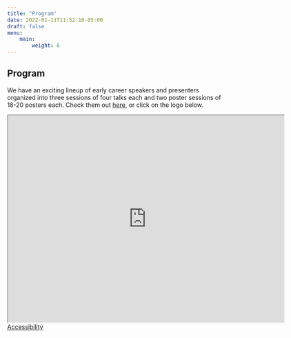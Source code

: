 ```yaml
---
title: "Program"
date: 2022-01-11T11:52:10-05:00
draft: false
menu:
    main:
        weight: 6
---
```


## Program

We have an exciting lineup of early career speakers and presenters organized into three sessions of four talks each and two poster sessions of 18-20 posters each. Check them out [here](https://drive.google.com/file/d/1h2tZgrwUErTjn3iYxng0xPsynBHJmmRC/view), or click on the logo below.

<iframe src="https://drive.google.com/file/d/1h2tZgrwUErTjn3iYxng0xPsynBHJmmRC/preview" width="640" height="480" allow="autoplay"></iframe>

<!-- {{< figure src="NEGBlogo.jpg" link="https://drive.google.com/file/d/1vAtOfpoD-LokEOuGuXiYyqTebcyYJaS5/view" caption="Logo by Ellen Lalk" width="500">}} -->

<!-- {{< fig figcaption="*Logo by Ellen Lalk*">}}
{{< image src="NEGBlogo.jpg" >}}
{{< /fig >}} -->

<footer>
 <a href="https://accessibility.mit.edu">Accessibility</a>
</footer>
